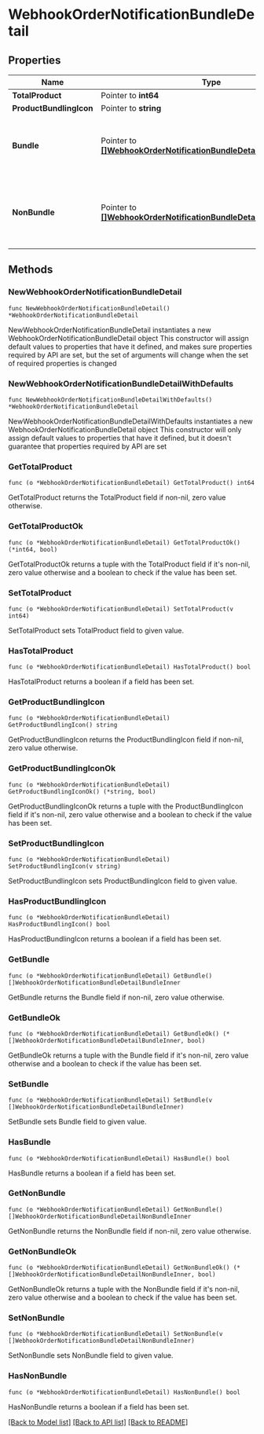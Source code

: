 # WebhookOrderNotificationBundleDetail

## Properties

Name | Type | Description | Notes
------------ | ------------- | ------------- | -------------
**TotalProduct** | Pointer to **int64** |  | [optional] 
**ProductBundlingIcon** | Pointer to **string** |  | [optional] 
**Bundle** | Pointer to [**[]WebhookOrderNotificationBundleDetailBundleInner**](WebhookOrderNotificationBundleDetailBundleInner.md) | Contains information about bundle items in the order | [optional] 
**NonBundle** | Pointer to [**[]WebhookOrderNotificationBundleDetailNonBundleInner**](WebhookOrderNotificationBundleDetailNonBundleInner.md) | Contains information about non-bundle items in bundled item | [optional] 

## Methods

### NewWebhookOrderNotificationBundleDetail

`func NewWebhookOrderNotificationBundleDetail() *WebhookOrderNotificationBundleDetail`

NewWebhookOrderNotificationBundleDetail instantiates a new WebhookOrderNotificationBundleDetail object
This constructor will assign default values to properties that have it defined,
and makes sure properties required by API are set, but the set of arguments
will change when the set of required properties is changed

### NewWebhookOrderNotificationBundleDetailWithDefaults

`func NewWebhookOrderNotificationBundleDetailWithDefaults() *WebhookOrderNotificationBundleDetail`

NewWebhookOrderNotificationBundleDetailWithDefaults instantiates a new WebhookOrderNotificationBundleDetail object
This constructor will only assign default values to properties that have it defined,
but it doesn't guarantee that properties required by API are set

### GetTotalProduct

`func (o *WebhookOrderNotificationBundleDetail) GetTotalProduct() int64`

GetTotalProduct returns the TotalProduct field if non-nil, zero value otherwise.

### GetTotalProductOk

`func (o *WebhookOrderNotificationBundleDetail) GetTotalProductOk() (*int64, bool)`

GetTotalProductOk returns a tuple with the TotalProduct field if it's non-nil, zero value otherwise
and a boolean to check if the value has been set.

### SetTotalProduct

`func (o *WebhookOrderNotificationBundleDetail) SetTotalProduct(v int64)`

SetTotalProduct sets TotalProduct field to given value.

### HasTotalProduct

`func (o *WebhookOrderNotificationBundleDetail) HasTotalProduct() bool`

HasTotalProduct returns a boolean if a field has been set.

### GetProductBundlingIcon

`func (o *WebhookOrderNotificationBundleDetail) GetProductBundlingIcon() string`

GetProductBundlingIcon returns the ProductBundlingIcon field if non-nil, zero value otherwise.

### GetProductBundlingIconOk

`func (o *WebhookOrderNotificationBundleDetail) GetProductBundlingIconOk() (*string, bool)`

GetProductBundlingIconOk returns a tuple with the ProductBundlingIcon field if it's non-nil, zero value otherwise
and a boolean to check if the value has been set.

### SetProductBundlingIcon

`func (o *WebhookOrderNotificationBundleDetail) SetProductBundlingIcon(v string)`

SetProductBundlingIcon sets ProductBundlingIcon field to given value.

### HasProductBundlingIcon

`func (o *WebhookOrderNotificationBundleDetail) HasProductBundlingIcon() bool`

HasProductBundlingIcon returns a boolean if a field has been set.

### GetBundle

`func (o *WebhookOrderNotificationBundleDetail) GetBundle() []WebhookOrderNotificationBundleDetailBundleInner`

GetBundle returns the Bundle field if non-nil, zero value otherwise.

### GetBundleOk

`func (o *WebhookOrderNotificationBundleDetail) GetBundleOk() (*[]WebhookOrderNotificationBundleDetailBundleInner, bool)`

GetBundleOk returns a tuple with the Bundle field if it's non-nil, zero value otherwise
and a boolean to check if the value has been set.

### SetBundle

`func (o *WebhookOrderNotificationBundleDetail) SetBundle(v []WebhookOrderNotificationBundleDetailBundleInner)`

SetBundle sets Bundle field to given value.

### HasBundle

`func (o *WebhookOrderNotificationBundleDetail) HasBundle() bool`

HasBundle returns a boolean if a field has been set.

### GetNonBundle

`func (o *WebhookOrderNotificationBundleDetail) GetNonBundle() []WebhookOrderNotificationBundleDetailNonBundleInner`

GetNonBundle returns the NonBundle field if non-nil, zero value otherwise.

### GetNonBundleOk

`func (o *WebhookOrderNotificationBundleDetail) GetNonBundleOk() (*[]WebhookOrderNotificationBundleDetailNonBundleInner, bool)`

GetNonBundleOk returns a tuple with the NonBundle field if it's non-nil, zero value otherwise
and a boolean to check if the value has been set.

### SetNonBundle

`func (o *WebhookOrderNotificationBundleDetail) SetNonBundle(v []WebhookOrderNotificationBundleDetailNonBundleInner)`

SetNonBundle sets NonBundle field to given value.

### HasNonBundle

`func (o *WebhookOrderNotificationBundleDetail) HasNonBundle() bool`

HasNonBundle returns a boolean if a field has been set.


[[Back to Model list]](../README.md#documentation-for-models) [[Back to API list]](../README.md#documentation-for-api-endpoints) [[Back to README]](../README.md)



